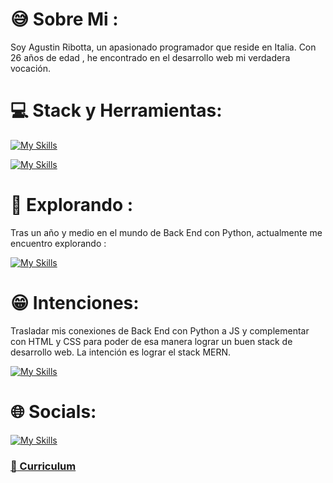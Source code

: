 # :sweat_smile: Sobre Mi :
 Soy Agustin Ribotta, un apasionado programador que reside en Italia. Con 26 años de edad , he encontrado en el desarrollo web  mi verdadera vocación.

 # 💻 Stack y Herramientas:

[![My Skills](https://skillicons.dev/icons?i=py,django,postgres,aws)](https://skillicons.dev)

[![My Skills](https://skillicons.dev/icons?i=linux,git,github,vscode)](https://skillicons.dev)

# 🔧 Explorando :
Tras un año y medio en el mundo de Back End con Python, actualmente me encuentro explorando :

[![My Skills](https://skillicons.dev/icons?i=html,css,bootstrap,js,express,react)](https://skillicons.dev)

# :grin: Intenciones:

Trasladar mis conexiones de Back End con Python a JS  y complementar con HTML y CSS para poder de esa manera lograr un buen stack de desarrollo web. La intención es lograr el stack MERN.

[![My Skills](https://skillicons.dev/icons?i=react,express,mongo,nodejs)](https://skillicons.dev)

# 🌐 Socials:

[![My Skills](https://skillicons.dev/icons?i=linkedin)](https://www.linkedin.com/in/agustin-ribotta/)
### [:page_with_curl: Curriculum ](https://agustinribotta.github.io/curriculumOnline/) 

